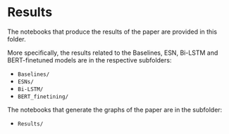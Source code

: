 Results
======

The notebooks that produce the results of the paper are provided in this folder. 

More specifically, the results related to the Baselines, ESN, Bi-LSTM and BERT-finetuned models are in the respective subfolders:
* ```Baselines/```
* ```ESNs/```
* ```Bi-LSTM/```
* ```BERT_finetining/```

The notebooks that generate the graphs of the paper are in the subfolder:
* ```Results/```


